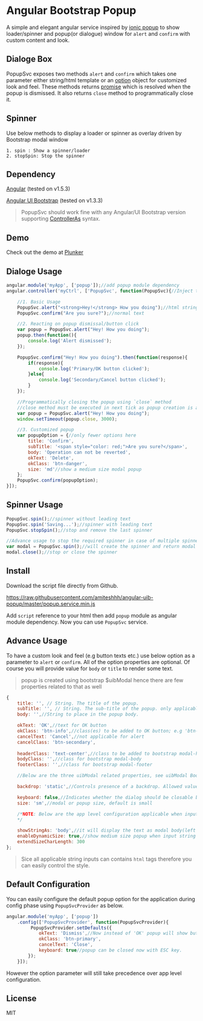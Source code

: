 # Angular Bootstrap Popup


A simple and elegant angular service inspired by [ionic popup](http://ionicframework.com/docs/v1/api/service/$ionicPopup) to show loader/spinner and popup(or dialogue) window for `alert` and `confirm` with custom content and look.

## Dialoge Box
PopupSvc exposes two methods `alert` and `confirm` which takes one parameter either string/html template or an [option](#advance-usage) object for customized look and feel.
These methods returns [promise](https://docs.angularjs.org/api/ng/service/$q) which is resolved when the popup is dismissed. It also returns `close` method to programmatically close it.

## Spinner

Use below methods to display a loader or spinner as overlay driven by Bootstrap modal window

    1. spin : Show a spinner/loader
    2. stopSpin: Stop the spinner


## Dependency

[Angular](https://code.angularjs.org/1.5.3/docs/api) (tested on v1.5.3)

[Angular UI Bootstrap](http://angular-ui.github.io/bootstrap/versioned-docs/1.3.3/) (tested on v1.3.3)

> PopupSvc should work fine with any Angular/UI Bootstrap version supporting [ControllerAs](https://johnpapa.net/angularjss-controller-as-and-the-vm-variable/) syntax.

## Demo

Check out the demo at [Plunker](https://embed.plnkr.co/RX0pIj/)


## Dialoge Usage 

```javascript
angular.module('myApp', ['popup']);//add popup module dependency
angular.controller('myCtrl', ['PopupSvc', function(PopupSvc){//Inject the PopupSvc service into your controller

    //1. Basic Usage
    PopupSvc.alert("<strong>Hey!</strong> How you doing");//html string
    PopupSvc.confirm("Are you sure?");//normal text

    //2. Reacting on popup dismissal/button click
    var popup = PopupSvc.alert("Hey! How you doing");
    popup.then(function(){
        console.log('Alert dismissed');
    });

    PopupSvc.confirm("Hey! How you doing").then(function(response){
        if(response){
            console.log('Primary/OK button clicked');
        }else{
            console.log('Secondary/Cancel button clicked');
        }    
    });

    //Programmatically closing the popup using `close` method
    //close method must be executed in next tick as popup creation is asynchronous
    var popup = PopupSvc.alert("Hey! How you doing");
    window.setTimeout(popup.close, 3000);

    //3. Customized popup
    var popupOption = {//only fewer options here
        title: 'Confirm',
        subTitle: '<span style="color: red;">Are you sure?</span>',
        body: 'Operation can not be reverted',
        okText: 'Delete',
        okClass: 'btn-danger',
        size: 'md'//show a medium size modal popup
    };
    PopupSvc.confirm(popupOption);
}]);

```
## Spinner Usage 

```javascript
PopupSvc.spin();//spinner without leading text
PopupSvc.spin('Saving...');//spinner with leading text
PopupSvc.stopSpin();//stop and remove the last spinner

//Advance usage to stop the required spinner in case of multiple spinner showing at a time
var modal = PopupSvc.spin();//will create the spinner and return modal reference to stop it
modal.close();//stop or close the spinner
```


## Install

Download the script file directly from Github.

https://raw.githubusercontent.com/amiteshhh/angular-uib-popup/master/popup.service.min.js

Add `script` reference to your html then add `popup` module as angular module dependency. Now you can use `PopupSvc` service.


## Advance Usage

To have a custom look and feel (e.g button texts etc.) use below option as a parameter to `alert` or `confirm`. All of the option properties are optional. Of course you will provide value for `body` or `title` to render some text.


> popup is created using bootstrap $uibModal hence there are few properties related to that as well

```javascript
{
    title: '', // String. The title of the popup.
    subTitle: '', // String. The sub-title of the popup. only applicable when title provided
    body: '',//String to place in the popup body.

    okText: 'OK',//text for OK button
    okClass: 'btn-info',//class(es) to be added to OK button; e.g 'btn-info btn-small'
    cancelText: 'Cancel',//not applicable for alert
    cancelClass: 'btn-secondary',
    
    headerClass: 'text-center',//class to be added to bootstrap modal-header
    bodyClass: '',//class for bootstrap modal-body
    footerClass: '',//class for bootstrap modal-footer

    //Below are the three uibModal related properties, see uibModal Bootstrap documentation for details

    backdrop: 'static',//Controls presence of a backdrop. Allowed values: true (default), false (no backdrop), 'static' (disables modal closing by click on the backdrop).

    keyboard: false,//Indicates whether the dialog should be closable by hitting the ESC key.
    size: 'sm',//modal or popup size, default is small

    /*NOTE: Below are the app level configuration applicable when input parameter is string. It can be set during angular config phase.
    */

    showStringAs: 'body',//it will display the text as modal body(left aligned smaller font text). Other value is 'title' (center aligned h5 element)
    enableDynamicSize: true,//show medium size popup when input string extends the below character limit
    extendSizeCharLength: 300
};

```

> Sice all applicable string inputs can contains `html` tags therefore you can easily control the style.


## Default Configuration

You can easily configure the default popup option for the application during config phase using `PopupSvcProvider` as below.


```javascript
angular.module('myApp', ['popup'])
    .config(['PopupSvcProvider', function(PopupSvcProvider){
         PopupSvcProvider.setDefaults({
            okText: 'Dismiss',//Now instead of 'OK' popup will show button with text 'Dismiss' 
            okClass: 'btn-primary',
            cancelText: 'Close',
            keyboard: true//popup can be closed now with ESC key.
        });
    }]);
```
However the option parameter will still take precedence over app level configuration.

## License

MIT
